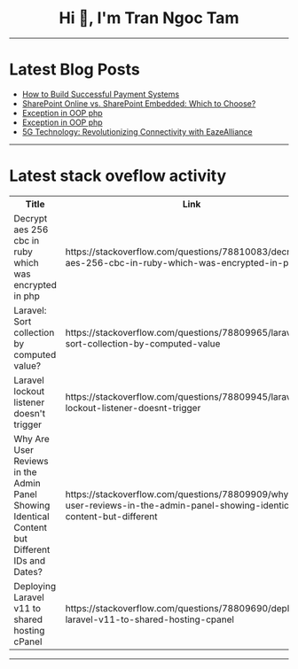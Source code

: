 <h1 align="center">Hi 👋, I'm Tran Ngoc Tam</h1>

---

# Latest Blog Posts 
<!-- BLOG-POST-LIST:START -->
- [How to Build Successful Payment Systems](https://dev.to/wetest/how-to-build-successful-payment-systems-4n5l)
- [SharePoint Online vs. SharePoint Embedded: Which to Choose?](https://dev.to/jaloplo/sharepoint-online-vs-sharepoint-embedded-which-to-choose-2afi)
- [Exception in OOP php](https://dev.to/ghulam_mujtaba_247/exception-in-oop-php-2idg)
- [Exception in OOP php](https://dev.to/ghulam_mujtaba_247/exception-in-oop-php-465f)
- [5G Technology: Revolutionizing Connectivity with EazeAlliance](https://dev.to/eazealliance/5g-technology-revolutionizing-connectivity-with-eazealliance-4c7f)
<!-- BLOG-POST-LIST:END -->

---

# Latest stack oveflow activity
<table>
  <tr><th>Title</th><th>Link</th></tr>
  <!-- STACKOVERFLOW:START --><tr><td>Decrypt aes 256 cbc in ruby which was encrypted in php</td><td>https://stackoverflow.com/questions/78810083/decrypt-aes-256-cbc-in-ruby-which-was-encrypted-in-php</td></tr><tr><td>Laravel: Sort collection by computed value?</td><td>https://stackoverflow.com/questions/78809965/laravel-sort-collection-by-computed-value</td></tr><tr><td>Laravel lockout listener doesn&#39;t trigger</td><td>https://stackoverflow.com/questions/78809945/laravel-lockout-listener-doesnt-trigger</td></tr><tr><td>Why Are User Reviews in the Admin Panel Showing Identical Content but Different IDs and Dates?</td><td>https://stackoverflow.com/questions/78809909/why-are-user-reviews-in-the-admin-panel-showing-identical-content-but-different</td></tr><tr><td>Deploying Laravel v11 to shared hosting cPanel</td><td>https://stackoverflow.com/questions/78809690/deploying-laravel-v11-to-shared-hosting-cpanel</td></tr><!-- STACKOVERFLOW:END -->
</table>

---


